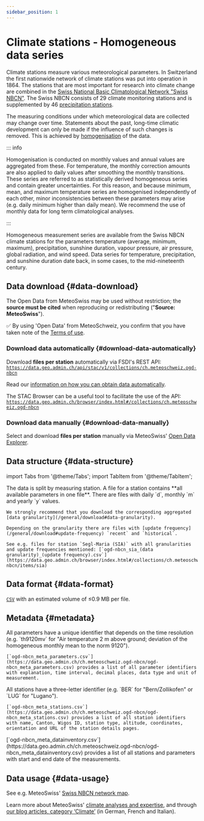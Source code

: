 ```yaml
---
sidebar_position: 1
---
```


# Climate stations - Homogeneous data series
Climate stations measure various meteorological parameters. In Switzerland the first nationwide network of climate stations was put into operation in 1864. The stations that are most important for research into climate change are combined in the [Swiss National Basic Climatological Network "Swiss NBCN"](https://www.meteoswiss.admin.ch/weather/measurement-systems/land-based-stations/swiss-national-basic-climatological-network.html). The Swiss NBCN consists of 29 climate monitoring stations and is supplemented by 46 [precipitation stations](/c-climate-data/c2-climate-percipitation-stations_homogeneous).

The measuring conditions under which meteorological data are collected may change over time. Statements about the past, long-time climatic development can only be made if the influence of such changes is removed. This is achieved by [homogenisation](https://www.meteoswiss.admin.ch/climate/climate-change/changes-in-temperature-precipitation-and-sunshine/homogeneous-data-series-since-1864/homogenisation-of-series-of-climatic-measurements.html) of the data.

::: info 

Homogenisation is conducted on monthly values and annual values are aggregated from these. For temperature, the monthly correction amounts are also applied to daily values after smoothing the monthly transitions. These series are referred to as statistically derived homogeneous series and contain greater uncertainties. For this reason, and because minimum, mean, and maximum temperature series are homogenised independently of each other, minor inconsistencies between these parameters may arise (e.g. daily minimum higher than daily mean). We recommend the use of monthly data for long term climatological analyses.  

:::

Homogeneous measurement series are available from the Swiss NBCN climate stations for the parameters temperature (average, minimum, maximum), precipitation, sunshine duration, vapour pressure, air pressure, global radiation, and wind speed. Data series for temperature, precipitation, and sunshine duration date back, in some cases, to the mid-nineteenth century.

## Data download {#data-download}

The Open Data from MeteoSwiss may be used without restriction; the **source must be cited** when reproducing or redistributing ("**Source: MeteoSwiss**").

:white_check_mark: By using 'Open Data' from MeteoSchweiz, you confirm that you have taken note of the [Terms of use](/general/terms-of-use).

### Download data automatically {#download-data-automatically}

Download **files per station** automatically via FSDI's REST API: [`https://data.geo.admin.ch/api/stac/v1/collections/ch.meteoschweiz.ogd-nbcn`](https://data.geo.admin.ch/api/stac/v1/collections/ch.meteoschweiz.ogd-nbcn)

Read our [information on how you can obtain data automatically](/general/download#how-to-download-files-automatically).

The STAC Browser can be a useful tool to facilitate the use of the API: [`https://data.geo.admin.ch/browser/index.html#/collections/ch.meteoschweiz.ogd-nbcn`](https://data.geo.admin.ch/browser/index.html#/collections/ch.meteoschweiz.ogd-nbcn)

### Download data manually {#download-data-manually}

Select and download **files per station** manually via MeteoSwiss' [Open Data Explorer](https://www.meteoswiss.admin.ch/services-and-publications/applications/ext/download-data-without-coding-skills.html#lang=en&mdt=homogenous&pgid=&sid=&col=&di=&tr=&hdr=).

## Data structure {#data-structure}

import Tabs from '@theme/Tabs';
import TabItem from '@theme/TabItem';

<Tabs queryString="data-structure">
  <TabItem value="files-per-station" label="Files per station">
    The data is split by measuring station. A file for a station contains **all available parameters in one file**. There are files with daily `d`, monthly `m` and yearly `y` values.

    We strongly recommend that you download the corresponding aggregated [data granularity](/general/download#data-granularity).
   
    Depending on the granularity there are files with [update frequency](/general/download#update-frequency) `recent` and `historical`.
    
    See e.g. files for station `Segl-Maria (SIA)` with all granularities and update frequencies mentioned: [`ogd-nbcn_sia_(data granularity)_(update frequency).csv`](https://data.geo.admin.ch/browser/index.html#/collections/ch.meteoschweiz.ogd-nbcn/items/sia)
  </TabItem>
</Tabs>

## Data format {#data-format}

[`CSV`](https://opendatadocs.meteoswiss.ch/general/download#column-separators-and-decimal-dividers) with an estimated volume of ≤0.9 MB per file.

## Metadata {#metadata}

<Tabs queryString="metadata">
  <TabItem value="parameters" label="Parameter">
    All parameters have a unique identifier that depends on the time resolution (e.g. `th9120mv` for "Air temperature 2 m above ground; deviation of the homogeneous monthly mean to the norm 9120").
    
    [`ogd-nbcn_meta_parameters.csv`](https://data.geo.admin.ch/ch.meteoschweiz.ogd-nbcn/ogd-nbcn_meta_parameters.csv) provides a list of all parameter identifiers with explanation, time interval, decimal places, data type and unit of measurement.
  </TabItem>
  <TabItem value="stations" label="Stations">
    All stations have a three-letter identifier (e.g. `BER` for "Bern/Zollikofen" or `LUG` for "Lugano").
    
    [`ogd-nbcn_meta_stations.csv`](https://data.geo.admin.ch/ch.meteoschweiz.ogd-nbcn/ogd-nbcn_meta_stations.csv) provides a list of all station identifiers with name, Canton, Wigos ID, station type, altitude, coordinates, orientation and URL of the station details pages.
  </TabItem>
  <TabItem value="data-inventory" label="Data inventory">
    [`ogd-nbcn_meta_datainventory.csv`](https://data.geo.admin.ch/ch.meteoschweiz.ogd-nbcn/ogd-nbcn_meta_datainventory.csv) provides a list of all stations and parameters with start and end date of the measurements.
  </TabItem>
</Tabs>

## Data usage {#data-usage}

See e.g. MeteoSwiss' [Swiss NBCN network map](https://www.meteoswiss.admin.ch/services-and-publications/applications/measurement-values-and-measuring-networks.html#param=messnetz-klima&lang=en&table=false&compare=y).

Learn more about MeteoSwiss' [climate analyses and expertise](https://www.meteoswiss.admin.ch/services-and-publications/service/weather-and-climate-products/climate-analyses-and-expertise.html), and through [our blog articles, category ‘Climate’](https://www.meteoschweiz.admin.ch/ueber-uns/meteoschweiz-blog.html#order=date-desc&page=1&pageGroup=blog-article&tenant=mchweb&category=climate) (in German, French and Italian).
